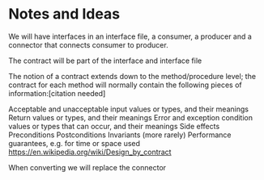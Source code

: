 # Notes and Ideas

We will have interfaces in an interface file, a consumer, a producer and a connector that connects consumer to producer. 

The contract will be part of the interface and interface file 

The notion of a contract extends down to the method/procedure level; the contract for each method will normally contain the following pieces of information:[citation needed]

Acceptable and unacceptable input values or types, and their meanings
Return values or types, and their meanings
Error and exception condition values or types that can occur, and their meanings
Side effects
Preconditions
Postconditions
Invariants
(more rarely) Performance guarantees, e.g. for time or space used
https://en.wikipedia.org/wiki/Design_by_contract

When converting we will replace the connector

